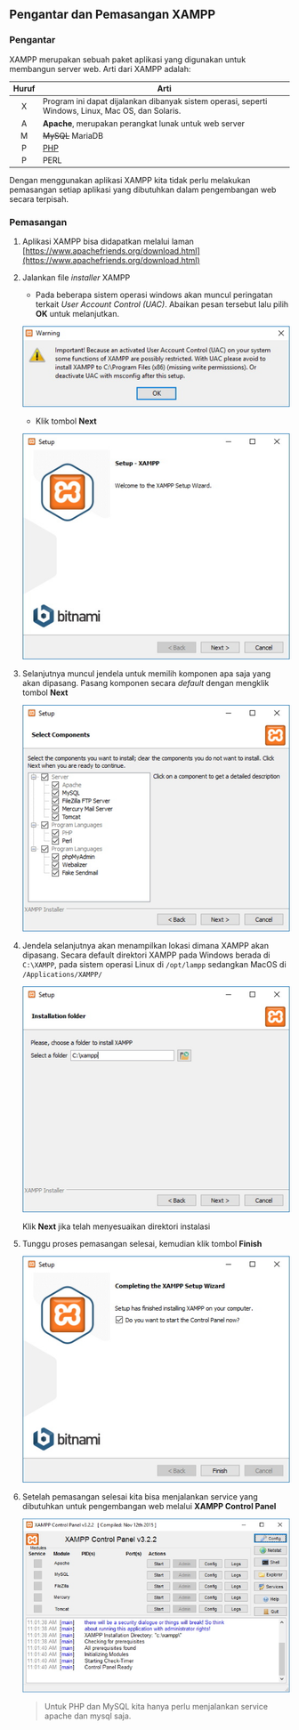 ## Pengantar dan Pemasangan XAMPP
### Pengantar

XAMPP merupakan sebuah paket aplikasi yang digunakan untuk membangun server web. Arti dari XAMPP adalah:

| Huruf        | Arti           | 
| :-------------: |-------------|
|X|Program ini dapat dijalankan dibanyak sistem operasi, seperti Windows, Linux, Mac OS, dan Solaris.|
|A| **Apache**, merupakan perangkat lunak untuk web server
|M| ~~MySQL~~ MariaDB
|P| [PHP](../php/README.md)
|P| PERL

Dengan menggunakan aplikasi XAMPP kita tidak perlu melakukan pemasangan setiap aplikasi yang dibutuhkan dalam pengembangan web secara terpisah. 

### Pemasangan
1. Aplikasi XAMPP bisa didapatkan melalui laman [https://www.apachefriends.org/download.html](https://www.apachefriends.org/download.html)
2. Jalankan file *installer* XAMPP  
   * Pada beberapa sistem operasi windows akan muncul peringatan terkait *User Account Control (UAC)*. Abaikan pesan tersebut lalu pilih **OK** untuk melanjutkan. 
    
    ![Langkah 1](figures/2_xampp_1.jpg)

   * Klik tombol **Next** 
    
    ![Langkah 2](figures/2_xampp_2.jpg)

3. Selanjutnya muncul jendela untuk memilih komponen apa saja yang akan dipasang. Pasang komponen secara *default* dengan mengklik tombol **Next** 
   
   ![Lahkah 3](figures/2_xampp_3.jpg)

4. Jendela selanjutnya akan menampilkan lokasi dimana XAMPP akan dipasang. Secara default direktori XAMPP pada Windows berada di `C:\XAMPP`, pada sistem operasi Linux di `/opt/lampp` sedangkan MacOS di `/Applications/XAMPP/` 
   
   ![Langkah 4](figures/2_xampp_4.jpg) 
   
   Klik **Next** jika telah menyesuaikan direktori instalasi
5. Tunggu proses pemasangan selesai, kemudian klik tombol **Finish**
   
   ![Langkah 5](figures/2_xampp_5.jpg)

6. Setelah pemasangan selesai kita bisa menjalankan service yang dibutuhkan untuk pengembangan web melalui **XAMPP Control Panel** 
   
   ![Langkah 6](figures/2_xampp_6.jpg)
   
   > Untuk PHP dan MySQL kita hanya perlu menjalankan service apache dan mysql saja.
